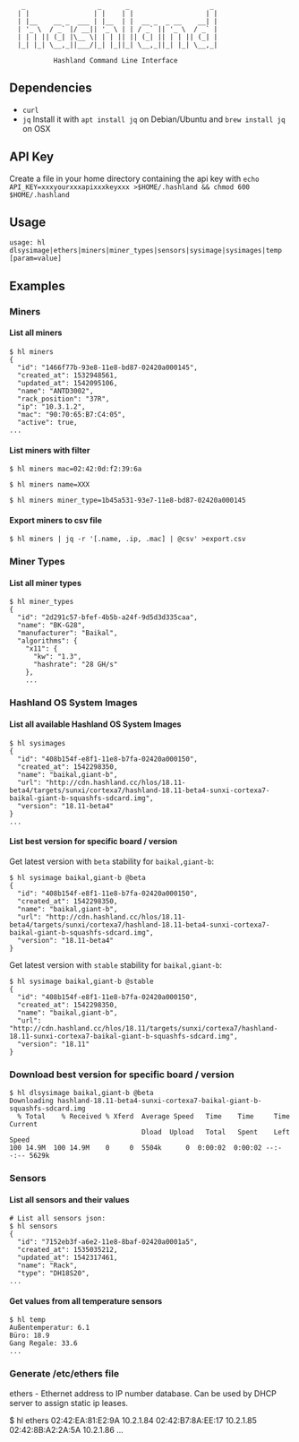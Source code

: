 ```
   _                  _      _                    _ 
  | |                | |    | |                  | |
  | |__    __ _  ___ | |__  | |  __ _  _ __    __| |
  | '_ \  / _` |/ __|| '_ \ | | / _` || '_ \  / _` |
  | | | || (_| |\__ \| | | || || (_| || | | || (_| |
  |_| |_| \__,_||___/|_| |_||_| \__,_||_| |_| \__,_|
  
           Hashland Command Line Interface
```

## Dependencies
* `curl`
* `jq` Install it with `apt install jq` on Debian/Ubuntu and `brew install jq` on OSX

## API Key
Create a file in your home directory containing the api key with `echo API_KEY=xxxyourxxxapixxxkeyxxx >$HOME/.hashland && chmod 600 $HOME/.hashland`
## Usage

```
usage: hl dlsysimage|ethers|miners|miner_types|sensors|sysimage|sysimages|temp [param=value]
```

## Examples

### Miners

#### List all miners
```
$ hl miners
{
  "id": "1466f77b-93e8-11e8-bd87-02420a000145",
  "created_at": 1532948561,
  "updated_at": 1542095106,
  "name": "ANTD3002",
  "rack_position": "37R",
  "ip": "10.3.1.2",
  "mac": "90:70:65:B7:C4:05",
  "active": true,
...
```

#### List miners with filter
```
$ hl miners mac=02:42:0d:f2:39:6a

$ hl miners name=XXX

$ hl miners miner_type=1b45a531-93e7-11e8-bd87-02420a000145
```

#### Export miners to csv file
```
$ hl miners | jq -r '[.name, .ip, .mac] | @csv' >export.csv
```

### Miner Types

#### List all miner types
```
$ hl miner_types
{
  "id": "2d291c57-bfef-4b5b-a24f-9d5d3d335caa",
  "name": "BK-G28",
  "manufacturer": "Baikal",
  "algorithms": {
    "x11": {
      "kw": "1.3",
      "hashrate": "28 GH/s"
    },
    ...
```

### Hashland OS System Images

#### List all available Hashland OS System Images
```
$ hl sysimages
{
  "id": "408b154f-e8f1-11e8-b7fa-02420a000150",
  "created_at": 1542298350,
  "name": "baikal,giant-b",
  "url": "http://cdn.hashland.cc/hlos/18.11-beta4/targets/sunxi/cortexa7/hashland-18.11-beta4-sunxi-cortexa7-baikal-giant-b-squashfs-sdcard.img",
  "version": "18.11-beta4"
}
...
```

#### List best version for specific board / version

Get latest version with `beta` stability for `baikal,giant-b`:

```
$ hl sysimage baikal,giant-b @beta  
{
  "id": "408b154f-e8f1-11e8-b7fa-02420a000150",
  "created_at": 1542298350,
  "name": "baikal,giant-b",
  "url": "http://cdn.hashland.cc/hlos/18.11-beta4/targets/sunxi/cortexa7/hashland-18.11-beta4-sunxi-cortexa7-baikal-giant-b-squashfs-sdcard.img",
  "version": "18.11-beta4"
}
```

Get latest version with `stable` stability for `baikal,giant-b`:

```
$ hl sysimage baikal,giant-b @stable  
{
  "id": "408b154f-e8f1-11e8-b7fa-02420a000150",
  "created_at": 1542298350,
  "name": "baikal,giant-b",
  "url": "http://cdn.hashland.cc/hlos/18.11/targets/sunxi/cortexa7/hashland-18.11-sunxi-cortexa7-baikal-giant-b-squashfs-sdcard.img",
  "version": "18.11"
}
```
### Download best version for specific board / version
```
$ hl dlsysimage baikal,giant-b @beta
Downloading hashland-18.11-beta4-sunxi-cortexa7-baikal-giant-b-squashfs-sdcard.img
  % Total    % Received % Xferd  Average Speed   Time    Time     Time  Current
                                 Dload  Upload   Total   Spent    Left  Speed
100 14.9M  100 14.9M    0     0  5504k      0  0:00:02  0:00:02 --:--:-- 5629k
```

### Sensors

#### List all sensors and their values
```
# List all sensors json:
$ hl sensors
{
  "id": "7152eb3f-a6e2-11e8-8baf-02420a0001a5",
  "created_at": 1535035212,
  "updated_at": 1542317461,
  "name": "Rack",
  "type": "DH18S20",
...
```

#### Get values from all temperature sensors
```
$ hl temp
Außentemperatur: 6.1
Büro: 18.9
Gang Regale: 33.6
...
```
### Generate /etc/ethers file

ethers - Ethernet address to IP number database. Can be used by DHCP server to assign static ip leases.

$ hl ethers
02:42:EA:81:E2:9A 10.2.1.84
02:42:B7:8A:EE:17 10.2.1.85
02:42:8B:A2:2A:5A 10.2.1.86
...
